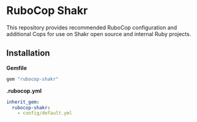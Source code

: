 # RuboCop Shakr

This repository provides recommended RuboCop configuration and additional Cops for use on Shakr open source and internal Ruby projects.

## Installation

**Gemfile**

``` ruby
gem "rubocop-shakr"
```

**.rubocop.yml**

``` yaml
inherit_gem:
  rubocop-shakr:
    - config/default.yml
```
